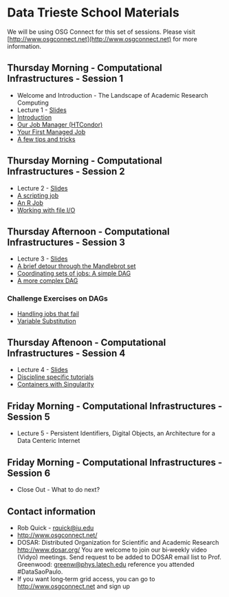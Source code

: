 # Data Trieste School Materials

We will be using OSG Connect for this set of sessions. Please visit [http://www.osgconnect.net](http://www.osgconnect.net) for more information.

## Thursday Morning - Computational Infrastructures - Session 1

   * Welcome and Introduction - The Landscape of Academic Research Computing
   * Lecture 1 - [Slides](https://github.com/opensciencegrid/dosar/blob/master/docs/DataTrieste2019/RDA-Lecture1-Trieste-2019.pdf)
   * [Introduction](https://github.com/opensciencegrid/dosar/blob/master/docs/DataTrieste2019/01-Introduction.md) 
   * [Our Job Manager (HTCondor)](https://github.com/opensciencegrid/dosar/blob/master/docs/DataTrieste2019/02-OurJobManager.md)
   * [Your First Managed Job](https://github.com/opensciencegrid/dosar/blob/master/docs/DataTrieste2019/03-FirstManagedJob.md)
   * [A few tips and tricks](https://github.com/opensciencegrid/dosar/blob/master/docs/DataTrieste2019/04-TipsandTricks.md)
   
## Thursday Morning - Computational Infrastructures - Session 2

   * Lecture 2 - [Slides](https://github.com/opensciencegrid/dosar/blob/master/docs/DataTrieste2019/RDA-Lecture2-Trieste-2019.pdf)
   * [A scripting job](https://github.com/opensciencegrid/dosar/blob/master/docs/DataTrieste2019/05-ScriptingJob.md)
   * [An R Job](https://github.com/opensciencegrid/dosar/blob/master/docs/DataTrieste2019/06-RJob.md)
   * [Working with file I/O](https://github.com/opensciencegrid/dosar/blob/master/docs/DataTrieste2019/07-WorkingwithFiles.md)
   
## Thursday Afternoon - Computational Infrastructures - Session 3

   * Lecture 3 - [Slides](https://github.com/opensciencegrid/dosar/blob/master/docs/DataTrieste2019/RDA-Lecture3-Trieste-2019.pdf)
   * [A brief detour through the Mandlebrot set](https://github.com/opensciencegrid/dosar/blob/master/docs/Trieste2019/08-Mandlebrot.md)
   * [Coordinating sets of jobs: A simple DAG](https://github.com/opensciencegrid/dosar/blob/master/docs/DataTrieste2019/09-SimpleDAG.md)
   * [A more complex DAG](https://github.com/opensciencegrid/dosar/blob/master/docs/DataTrieste2019/10-ComplexDAG.md)
   
### Challenge Exercises on DAGs

   * [Handling jobs that fail](https://github.com/opensciencegrid/dosar/blob/master/docs/DataTrieste2019/11-HandlingFailure.md)
   * [Variable Substitution](https://github.com/opensciencegrid/dosar/blob/master/docs/DataTrieste2019/12-VariableSubstitution.md)
   
## Thursday Aftenoon - Computational Infrastructures - Session 4

   * Lecture 4 - [Slides](https://github.com/opensciencegrid/dosar/blob/master/docs/DataTrieste2019/RDA-Lecture4-Trieste-2019.pdf)
   * [Discipline specific tutorials](https://github.com/opensciencegrid/dosar/blob/master/docs/DataTrieste2019/13-DisciplineTutorials.md)
   * [Containers with Singularity](https://github.com/opensciencegrid/dosar/blob/master/docs/DataTrieste2019/14-Containers.md)
   
## Friday Morning - Computational Infrastructures - Session 5
   * Lecture 5 - Persistent Identifiers, Digital Objects, an Architecture for a Data Centeric Internet
   
## Friday Morning - Computational Infrastructures - Session 6
   * Close Out - What to do next? 

   
## Contact information

   * Rob Quick - rquick@iu.edu
   * http://www.osgconnect.net/
   * DOSAR: Distributed Organization for Scientific and Academic Research http://www.dosar.org/ You are welcome to join our bi‐weekly video (Vidyo) meetings. Send request to be added to DOSAR email list to Prof. Greenwood: greenw@phys.latech.edu reference you attended #DataSaoPaulo.
   * If you want long‐term grid access, you can go to http://www.osgconnect.net and sign up
